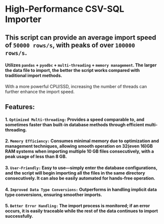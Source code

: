 # High-Performance CSV-SQL Importer
## This script can provide an average import speed of `50000 rows/s`, with peaks of over `100000 rows/s`.
#### Utilizes `pandas` + `pyodbc` + `multi-threading` + `memory management`. The larger the data file to import, the better the script works compared with traditional import methods.
With a more powerful CPU/SSD, increasing the number of threads can further enhance the import speed.
## Features:
#### 1. `Optimized Multi-threading:` Provides a speed comparable to, and sometimes faster than built-in database methods through efficient multi-threading.
#### 2. `Memory Efficiency:` Consumes minimal memory due to optimization and management techniques, allowing smooth operation on 32(even 16)GB RAM systems when importing multiple 10 GB files consecutively, with a peak usage of less than 8 GB.
#### 3. `User-Friendly:` Easy to use—simply enter the database configurations, and the script will begin importing all the files in the same directory consecutively. It can also be easily automated for hands-free operation.
#### 4. `Improved Data Type Conversions:` Outperforms in handling implicit data type conversions, ensuring smoother imports.
#### 5. `Better Error Handling:` The import process is monitored; if an error occurs, it is easily traceable while the rest of the data continues to import successfully.

